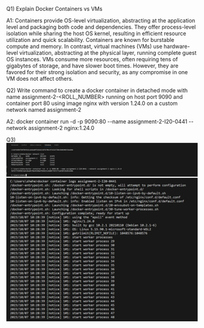 Q1) Explain Docker Containers vs VMs

A1: Containers provide OS-level virtualization, abstracting at the application level and packaging both code and dependencies. They offer process-level isolation while sharing the host OS kernel, resulting in efficient resource utilization and quick scalability. Containers are known for burstable compute and memory. In contrast, virtual machines (VMs) use hardware-level virtualization, abstracting at the physical layer, running complete guest OS instances. VMs consume more resources, often requiring tens of gigabytes of storage, and have slower boot times. However, they are favored for their strong isolation and security, as any compromise in one VM does not affect others. 

Q2) Write command to create a docker container in detached mode with name assignment-2-<ROLL_NUMBER> running on host port 9090 and container port 80 using image nginx with version 1.24.0 on a custom network named assignment-2

A2: docker container run -d -p 9090:80 --name assignment-2-I20-0441 --network assignment-2 nginx:1.24.0

Q3) ![SS of above command](image.png)
![SS of logs](image-1.png)